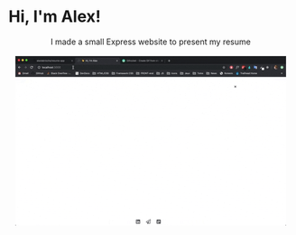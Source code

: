 <h1>Hi, I'm Alex!</h1>

<p align="center">
I made a small Express website to present my resume<br><br>
<img src="/public/img/github/website-intro.gif">
</p>
